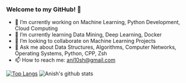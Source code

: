 ### Welcome to my GitHub! 💙

<!--
**anishmo99/anishmo99** is a ✨ _special_ ✨ repository because its `README.md` (this file) appears on your GitHub profile.

<!--Here are some ideas to get you started:-->

- 🔭 I’m currently working on Machine Learning, Python Development, Cloud Computing
- 🌱 I’m currently learning Data Mining, Deep Learning, Docker
- 👯 I’m looking to collaborate on Machine Learning Projects
- 💬 Ask me about Data Structures, Algorithms, Computer Networks, Operating Systems, Python, CPP, Zsh
- 📫 How to reach me: ani10sh@gmail.com
<!-- - 😄 Pronouns: ...
<!-- - 🤔 I’m looking for help with Flutter
- ⚡ Fun fact: ...
-->

[![Top Langs](https://github-readme-stats.vercel.app/api/top-langs/?username=anishmo99&&hide=jupyter%20notebook)](https://github.com/anishmo99/github-readme-stats)
![Anish's github stats](https://github-readme-stats.vercel.app/api?username=anishmo99&show_icons=true)
